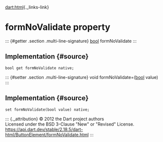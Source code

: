 [dart:html](../../dart-html/dart-html-library){._links-link}

formNoValidate property
=======================

::: {#getter .section .multi-line-signature}
[bool](../../dart-core/bool-class) formNoValidate
:::

Implementation {#source}
--------------

``` {.language-dart data-language="dart"}
bool get formNoValidate native;
```

::: {#setter .section .multi-line-signature}
void formNoValidate=([bool](../../dart-core/bool-class) value)
:::

Implementation {#source}
--------------

``` {.language-dart data-language="dart"}
set formNoValidate(bool value) native;
```

::: {._attribution}
© 2012 the Dart project authors\
Licensed under the BSD 3-Clause \"New\" or \"Revised\" License.\
<https://api.dart.dev/stable/2.18.5/dart-html/ButtonElement/formNoValidate.html>
:::
